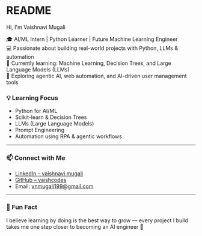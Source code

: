 # README
Hi, I'm Vaishnavi Mugali

🎓 AI/ML Intern | Python Learner | Future Machine Learning Engineer  
💻 Passionate about building real-world projects with Python, LLMs & automation  
🌱 Currently learning: Machine Learning, Decision Trees, and Large Language Models (LLMs)  
🔭 Exploring agentic AI, web automation, and AI-driven user management tools


### 💡 Learning Focus

- Python for AI/ML
- Scikit-learn & Decision Trees
- LLMs (Large Language Models)
- Prompt Engineering
- Automation using RPA & agentic workflows

---

### 📫 Connect with Me

- [LinkedIn – vaishnavi mugali](https://www.linkedin.com/in/vaishnavi-mugali)
- [GitHub – vaishcodes](https://github.com/vaishcodes)
- Email: vnmugali199@gmail.com

---

### 🧠 Fun Fact

I believe learning by doing is the best way to grow — every project I build takes me one step closer to becoming an AI engineer 🚀
